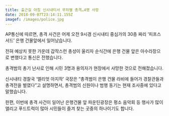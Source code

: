 ```yaml
---
title: 출근길 아침 신시내티서 무차별 총격…4명 사망
date: 2018-09-07T23:14:11.155Z
imagef: /images/police.jpg
---
```

AP통신에 따르면, 총격 사건은 어제 오전 9시경 신시내티 중심가의 30층 짜리 ‘피프스 서드’ 은행 건물앞에서 일어났습니다.

전혀 예상치 못한 가운데 갑작스런 총성이 울리자 순식간에 은행 건물 앞은 아수라장으로 변했다고 통신은 전했습니다.

총격범의 총기 난사로 인해 시민 3명과 용의자가 현장에서 사망한 것으로 전해졌습니다.

신시내티 경찰국 ‘엘리엇 아지작’ 국장은 “총격범이 은행 건물 라비에 들어가 경찰관들과 총격전을 벌였다”고 설명하면서, 총격범의 신원이나 범행 동기는 현재 조사중에 있다고 말했습니다.

한편, 이번에 총격 사건이 일어난 은행건물 앞 파운틴광장은 평소 음악회 등 행사가 많이 앨리고 푸드트럭이 많아 시민들이 즐겨 찾는 곳중의 하나이기도 합니다.
